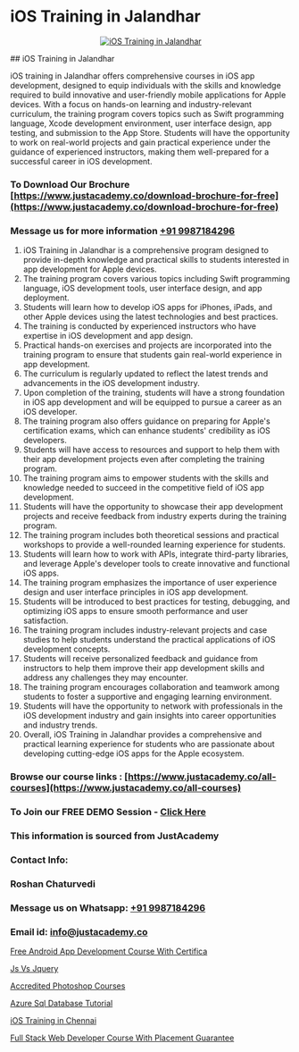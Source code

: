 # iOS Training in Jalandhar

<p align="center">
  <a href="https://justacademy.co/course-detail/ios-training">
    <img src="https://justacademy.co/storage2/course_image/1676636008_course_image.webp" alt="iOS Training in Jalandhar">
  </a>
</p>
## iOS Training in Jalandhar

iOS training in Jalandhar offers comprehensive courses in iOS app development, designed to equip individuals with the skills and knowledge required to build innovative and user-friendly mobile applications for Apple devices. With a focus on hands-on learning and industry-relevant curriculum, the training program covers topics such as Swift programming language, Xcode development environment, user interface design, app testing, and submission to the App Store. Students will have the opportunity to work on real-world projects and gain practical experience under the guidance of experienced instructors, making them well-prepared for a successful career in iOS development.
### To Download Our Brochure [https://www.justacademy.co/download-brochure-for-free](https://www.justacademy.co/download-brochure-for-free)
### Message us for more information [+91 9987184296](https://api.whatsapp.com/send?phone=919987184296)
1) iOS Training in Jalandhar is a comprehensive program designed to provide in-depth knowledge and practical skills to students interested in app development for Apple devices. 
2) The training program covers various topics including Swift programming language, iOS development tools, user interface design, and app deployment. 
3) Students will learn how to develop iOS apps for iPhones, iPads, and other Apple devices using the latest technologies and best practices. 
4) The training is conducted by experienced instructors who have expertise in iOS development and app design. 
5) Practical hands-on exercises and projects are incorporated into the training program to ensure that students gain real-world experience in app development. 
6) The curriculum is regularly updated to reflect the latest trends and advancements in the iOS development industry. 
7) Upon completion of the training, students will have a strong foundation in iOS app development and will be equipped to pursue a career as an iOS developer. 
8) The training program also offers guidance on preparing for Apple's certification exams, which can enhance students' credibility as iOS developers. 
9) Students will have access to resources and support to help them with their app development projects even after completing the training program. 
10) The training program aims to empower students with the skills and knowledge needed to succeed in the competitive field of iOS app development. 
11) Students will have the opportunity to showcase their app development projects and receive feedback from industry experts during the training program. 
12) The training program includes both theoretical sessions and practical workshops to provide a well-rounded learning experience for students. 
13) Students will learn how to work with APIs, integrate third-party libraries, and leverage Apple's developer tools to create innovative and functional iOS apps. 
14) The training program emphasizes the importance of user experience design and user interface principles in iOS app development. 
15) Students will be introduced to best practices for testing, debugging, and optimizing iOS apps to ensure smooth performance and user satisfaction. 
16) The training program includes industry-relevant projects and case studies to help students understand the practical applications of iOS development concepts. 
17) Students will receive personalized feedback and guidance from instructors to help them improve their app development skills and address any challenges they may encounter. 
18) The training program encourages collaboration and teamwork among students to foster a supportive and engaging learning environment. 
19) Students will have the opportunity to network with professionals in the iOS development industry and gain insights into career opportunities and industry trends. 
20) Overall, iOS Training in Jalandhar provides a comprehensive and practical learning experience for students who are passionate about developing cutting-edge iOS apps for the Apple ecosystem.

### Browse our course links : [https://www.justacademy.co/all-courses](https://www.justacademy.co/all-courses) 
### To Join our FREE DEMO Session - [Click Here](https://www.justacademy.co/register-for-course-demo)


### This information is sourced from JustAcademy
### Contact Info:
### Roshan Chaturvedi
### Message us on Whatsapp: [+91 9987184296](https://api.whatsapp.com/send?phone=919987184296)
### Email id: [info@justacademy.co](mailto:info@justacademy.co)
                
[Free Android App Development Course With Certifica](https://www.linkedin.com/pulse/free-android-app-development-course-certifica-justacademy-kolkata-d43uc/)

[Js Vs Jquery](https://www.linkedin.com/pulse/js-vs-jquery-justacademy-beangaluru-nsxye?trackingId=xpeRKOGVm8Rri1Q1T3i5qA%3D%3D&lipi=urn%3Ali%3Apage%3Ad_flagship3_company_admin%3BdtMOk%2FoJQbqjCxIYjkJm%2FA%3D%3D)

[Accredited Photoshop Courses](https://medium.com/@negishivu99/accredited-photoshop-courses-1c3988328c33)

[Azure Sql Database Tutorial](https://medium.com/@ranepooja/azure-sql-database-tutorial-25346cd950a6)

[iOS Training in Chennai](https://justacademyin.github.io/justacademy/ios-training-in-chennai)

[Full Stack Web Developer Course With Placement Guarantee](https://justacademyin.github.io/justacademy/full-stack-web-developer-course-with-placement-guarantee)

